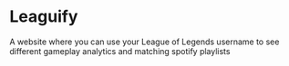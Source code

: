 # Leaguify

A website where you can use your League of Legends username to see different gameplay analytics and matching spotify playlists
